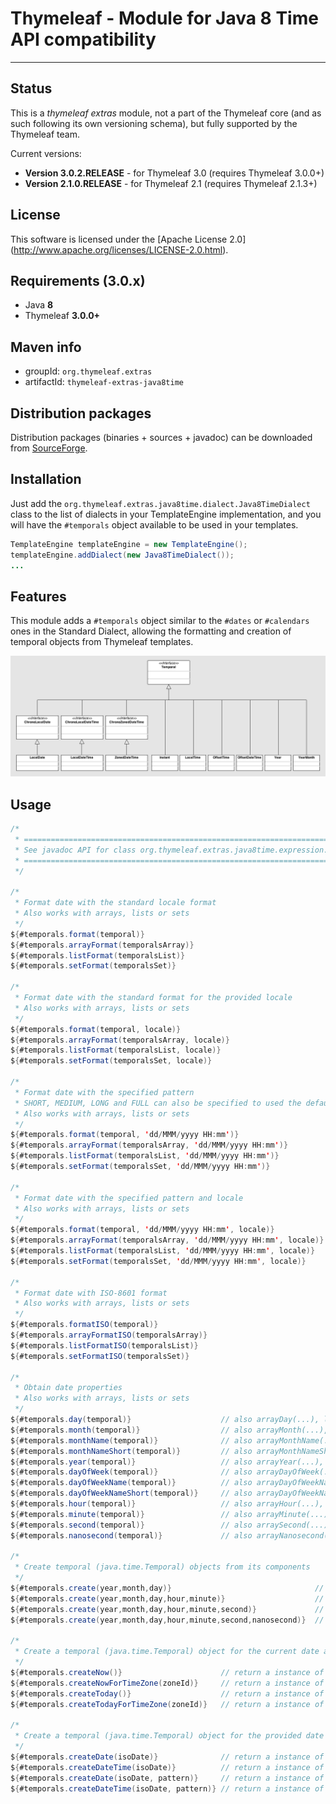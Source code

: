 
Thymeleaf - Module for Java 8 Time API compatibility
====================================================

------------------------------------------------------------------------------

Status
------

This is a *thymeleaf extras* module, not a part of the Thymeleaf core (and as
such following its own versioning schema), but fully supported by the 
Thymeleaf team.

Current versions: 

  * **Version 3.0.2.RELEASE** - for Thymeleaf 3.0 (requires Thymeleaf 3.0.0+)
  * **Version 2.1.0.RELEASE** - for Thymeleaf 2.1 (requires Thymeleaf 2.1.3+)


License
-------

This software is licensed under the [Apache License 2.0]
(http://www.apache.org/licenses/LICENSE-2.0.html).


Requirements (3.0.x)
--------------------

  *   Java **8**
  *   Thymeleaf **3.0.0+**


Maven info
----------

  *   groupId: `org.thymeleaf.extras`   
  *   artifactId: `thymeleaf-extras-java8time`


Distribution packages
---------------------

Distribution packages (binaries + sources + javadoc) can be downloaded from [SourceForge](http://sourceforge.net/projects/thymeleaf/files/thymeleaf-extras-java8time/).


Installation
------------

Just add the `org.thymeleaf.extras.java8time.dialect.Java8TimeDialect`
class to the list of dialects in your TemplateEngine implementation, and you will
have the `#temporals` object available to be used in your templates.

```java
TemplateEngine templateEngine = new TemplateEngine();
templateEngine.addDialect(new Java8TimeDialect());
...
```

Features
--------

This module adds a `#temporals` object similar to the `#dates` or `#calendars` ones in
the Standard Dialect, allowing the formatting and creation of temporal objects from
Thymeleaf templates.

![Java 8 Time API](/src/main/resources/temporal.png "Java 8 Time API")


Usage
-----

```java
/*
 * =============================================================================
 * See javadoc API for class org.thymeleaf.extras.java8time.expression.Temporals
 * =============================================================================
 */

/*
 * Format date with the standard locale format
 * Also works with arrays, lists or sets
 */
${#temporals.format(temporal)}
${#temporals.arrayFormat(temporalsArray)}
${#temporals.listFormat(temporalsList)}
${#temporals.setFormat(temporalsSet)}

/*
 * Format date with the standard format for the provided locale
 * Also works with arrays, lists or sets
 */
${#temporals.format(temporal, locale)}
${#temporals.arrayFormat(temporalsArray, locale)}
${#temporals.listFormat(temporalsList, locale)}
${#temporals.setFormat(temporalsSet, locale)}

/*
 * Format date with the specified pattern
 * SHORT, MEDIUM, LONG and FULL can also be specified to used the default java.time.format.FormatStyle patterns
 * Also works with arrays, lists or sets
 */
${#temporals.format(temporal, 'dd/MMM/yyyy HH:mm')}
${#temporals.arrayFormat(temporalsArray, 'dd/MMM/yyyy HH:mm')}
${#temporals.listFormat(temporalsList, 'dd/MMM/yyyy HH:mm')}
${#temporals.setFormat(temporalsSet, 'dd/MMM/yyyy HH:mm')}

/*
 * Format date with the specified pattern and locale
 * Also works with arrays, lists or sets
 */
${#temporals.format(temporal, 'dd/MMM/yyyy HH:mm', locale)}
${#temporals.arrayFormat(temporalsArray, 'dd/MMM/yyyy HH:mm', locale)}
${#temporals.listFormat(temporalsList, 'dd/MMM/yyyy HH:mm', locale)}
${#temporals.setFormat(temporalsSet, 'dd/MMM/yyyy HH:mm', locale)}

/*
 * Format date with ISO-8601 format
 * Also works with arrays, lists or sets
 */
${#temporals.formatISO(temporal)}
${#temporals.arrayFormatISO(temporalsArray)}
${#temporals.listFormatISO(temporalsList)}
${#temporals.setFormatISO(temporalsSet)}

/*
 * Obtain date properties
 * Also works with arrays, lists or sets
 */
${#temporals.day(temporal)}                    // also arrayDay(...), listDay(...), etc.
${#temporals.month(temporal)}                  // also arrayMonth(...), listMonth(...), etc.
${#temporals.monthName(temporal)}              // also arrayMonthName(...), listMonthName(...), etc.
${#temporals.monthNameShort(temporal)}         // also arrayMonthNameShort(...), listMonthNameShort(...), etc.
${#temporals.year(temporal)}                   // also arrayYear(...), listYear(...), etc.
${#temporals.dayOfWeek(temporal)}              // also arrayDayOfWeek(...), listDayOfWeek(...), etc.
${#temporals.dayOfWeekName(temporal)}          // also arrayDayOfWeekName(...), listDayOfWeekName(...), etc.
${#temporals.dayOfWeekNameShort(temporal)}     // also arrayDayOfWeekNameShort(...), listDayOfWeekNameShort(...), etc.
${#temporals.hour(temporal)}                   // also arrayHour(...), listHour(...), etc.
${#temporals.minute(temporal)}                 // also arrayMinute(...), listMinute(...), etc.
${#temporals.second(temporal)}                 // also arraySecond(...), listSecond(...), etc.
${#temporals.nanosecond(temporal)}             // also arrayNanosecond(...), listNanosecond(...), etc.

/*
 * Create temporal (java.time.Temporal) objects from its components
 */
${#temporals.create(year,month,day)}                                // return a instance of java.time.LocalDate
${#temporals.create(year,month,day,hour,minute)}                    // return a instance of java.time.LocalDateTime
${#temporals.create(year,month,day,hour,minute,second)}             // return a instance of java.time.LocalDateTime
${#temporals.create(year,month,day,hour,minute,second,nanosecond)}  // return a instance of java.time.LocalDateTime

/*
 * Create a temporal (java.time.Temporal) object for the current date and time
 */
${#temporals.createNow()}                      // return a instance of java.time.LocalDateTime
${#temporals.createNowForTimeZone(zoneId)}     // return a instance of java.time.ZonedDateTime
${#temporals.createToday()}                    // return a instance of java.time.LocalDate
${#temporals.createTodayForTimeZone(zoneId)}   // return a instance of java.time.LocalDate

/*
 * Create a temporal (java.time.Temporal) object for the provided date
 */
${#temporals.createDate(isoDate)}              // return a instance of java.time.LocalDate
${#temporals.createDateTime(isoDate)}          // return a instance of java.time.LocalDateTime
${#temporals.createDate(isoDate, pattern)}     // return a instance of java.time.LocalDate
${#temporals.createDateTime(isoDate, pattern)} // return a instance of java.time.LocalDateTime

```

